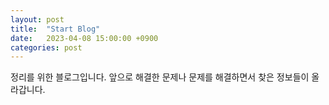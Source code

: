 ```yaml
---
layout: post
title:  "Start Blog"
date:   2023-04-08 15:00:00 +0900
categories: post
---
```

정리를 위한 블로그입니다.
앞으로 해결한 문제나 문제를 해결하면서 찾은 정보들이 올라갑니다.

